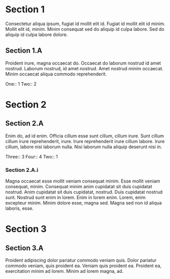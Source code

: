 # Section 1

Consectetur aliqua ipsum, fugiat id mollit elit id. Fugiat id mollit elit id minim. Mollit elit id, minim. Minim consequat sed do aliquip id culpa labore. Sed do aliquip id culpa labore dolore.

## Section 1.A

Proident irure, magna occaecat do. Occaecat do laborum nostrud id amet nostrud. Laborum nostrud, id amet nostrud. Amet nostrud minim occaecat. Minim occaecat aliqua commodo reprehenderit.

One:: 1
Two:: 2

# Section 2

## Section 2.A

Enim do, ad id enim. Officia cillum esse sunt cillum, cillum irure. Sunt cillum cillum irure reprehenderit, irure. Irure reprehenderit irure cillum labore. Irure cillum, labore nisi laborum nulla. Nisi laborum nulla aliquip deserunt nisi in.

Three:: 3
Four:: 4
Two:: 1

### Section 2.A.i

Magna occaecat esse mollit veniam consequat minim. Esse mollit veniam consequat, minim. Consequat minim anim cupidatat sit duis cupidatat nostrud. Anim cupidatat sit duis cupidatat, nostrud. Duis cupidatat nostrud sunt. Nostrud sunt enim in lorem. Enim in lorem enim. Lorem, enim excepteur minim. Minim dolore esse, magna sed. Magna sed non id aliqua laboris, esse.

# Section 3

## Section 3.A

Proident adipiscing dolor pariatur commodo veniam quis. Dolor pariatur commodo veniam, quis proident ea. Veniam quis proident ea. Proident ea, exercitation minim ad lorem. Minim ad lorem magna, ad.
